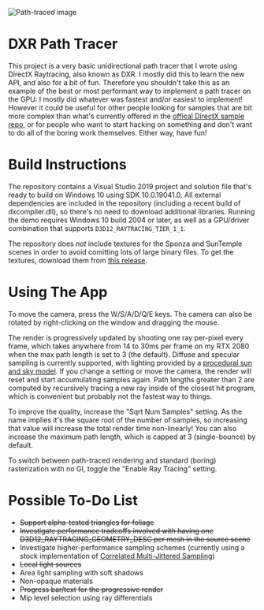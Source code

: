 ![Path-traced image](https://github.com/TheRealMJP/DXRPathTracer/blob/master/DXRPathTracer.png)

# DXR Path Tracer
This project is a very basic unidirectional path tracer that I wrote using DirectX Raytracing, also known as DXR. I mostly did this to learn the new API, and also for a bit of fun. Therefore you shouldn't take this as an example of the best or most performant way to implement a path tracer on the GPU: I mostly did whatever was fastest and/or easiest to implement! However it could be useful for other people looking for samples that are bit more complex than what's currently offered in the [offical DirectX sample repo](https://github.com/Microsoft/DirectX-Graphics-Samples), or for people who want to start hacking on something and don't want to do all of the boring work themselves. Either way, have fun!

# Build Instructions

The repository contains a Visual Studio 2019 project and solution file that's ready to build on Windows 10 using SDK 10.0.19041.0. All external dependencies are included in the repository (including a recent build of dxcompiler.dll), so there's no need to download additional libraries. Running the demo requires Windows 10 build 2004 or later, as well as a GPU/driver combination that supports `D3D12_RAYTRACING_TIER_1_1`.

The repository does *not* include textures for the Sponza and SunTemple scenes in order to avoid comitting lots of large binary files. To get the textures, download them from [this release](https://github.com/TheRealMJP/DXRPathTracer/releases/tag/v1.0).

# Using The App

To move the camera, press the W/S/A/D/Q/E keys. The camera can also be rotated by right-clicking on the window and dragging the mouse.

The render is progressively updated by shooting one ray per-pixel every frame, which takes anywhere from 14 to 30ms per frame on my RTX 2080 when the max path length is set to 3 (the default). Diffuse and specular sampling is currently supported, with lighting provided by a [procedural sun and sky model](http://cgg.mff.cuni.cz/projects/SkylightModelling/). If you change a setting or move the camera, the render will reset and start accumulating samples again. Path lengths greater than 2 are computed by recursively tracing a new ray inside of the closest hit program, which is convenient but probably not the fastest way to things.

To improve the quality, increase the "Sqrt Num Samples" setting. As the name implies it's the square root of the number of samples, so increasing that value will increase the total render time non-linearly! You can also increase the maximum path length, which is capped at 3 (single-bounce) by default.

To switch between path-traced rendering and standard (boring) rasterization with no GI, toggle the "Enable Ray Tracing" setting.

# Possible To-Do List

* ~~Support alpha-tested triangles for foliage~~
* ~~Investigate performance tradeoffs involved with having one D3D12_RAYTRACING_GEOMETRY_DESC per mesh in the source scene~~
* Investigate higher-performance sampling schemes (currently using a stock implementation of [Correlated Multi-Jittered Sampling](https://graphics.pixar.com/library/MultiJitteredSampling/paper.pdf))
* ~~Local light sources~~
* Area light sampling with soft shadows
* Non-opaque materials
* ~~Progress bar/text for the progressive render~~
* Mip level selection using ray differentials
